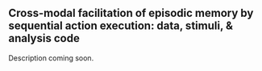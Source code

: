 ## Cross-modal facilitation of episodic memory by sequential action execution: data, stimuli, & analysis code

Description coming soon.
